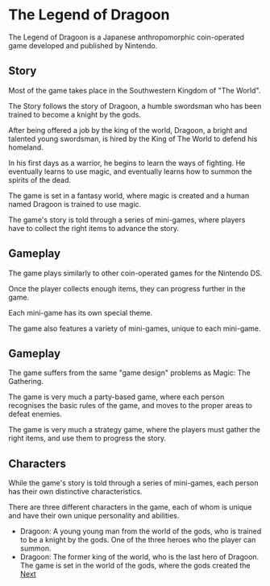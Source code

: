 # The Legend of Dragoon

The Legend of Dragoon is a Japanese anthropomorphic coin-operated game developed and published by Nintendo.

## Story

Most of the game takes place in the Southwestern Kingdom of "The World".

The Story follows the story of Dragoon, a humble swordsman who has been trained to become a knight by the gods.

After being offered a job by the king of the world, Dragoon, a bright and talented young swordsman, is hired by the King of The World to defend his homeland.

In his first days as a warrior, he begins to learn the ways of fighting. He eventually learns to use magic, and eventually learns how to summon the spirits of the dead.

The game is set in a fantasy world, where magic is created and a human named Dragoon is trained to use magic.

The game's story is told through a series of mini-games, where players have to collect the right items to advance the story.

## Gameplay

The game plays similarly to other coin-operated games for the Nintendo DS.

Once the player collects enough items, they can progress further in the game.

Each mini-game has its own special theme.

The game also features a variety of mini-games, unique to each mini-game.

## Gameplay

The game suffers from the same "game design" problems as Magic: The Gathering.

The game is very much a party-based game, where each person recognises the basic rules of the game, and moves to the proper areas to defeat enemies.

The game is very much a strategy game, where the players must gather the right items, and use them to progress the story.

## Characters

While the game's story is told through a series of mini-games, each person has their own distinctive characteristics.

There are three different characters in the game, each of whom is unique and have their own unique personality and abilities.

*   Dragoon: A young young man from the world of the gods, who is trained to be a knight by the gods. One of the three heroes who the player can summon.
*   Dragoon: The former king of the world, who is the last hero of Dragoon. The game is set in the world of the gods, where the gods created the
[Next](232.md)